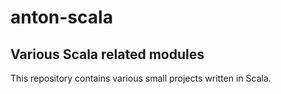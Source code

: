 # anton-scala

## Various Scala related modules

This repository contains various small projects written in Scala.
